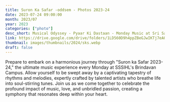 ```yaml
---
title: Suron Ka Safar -oddsem - Photos 2023-24
date: 2023-07-24 09:00:00
month: 2023/07
year: 2023
categories: ["photo"]
desc_short: Musical Odyssey - Pyaar Ki Dastaan - Monday Music at Sri Sathya Sai Institute, Brindavan Campus
link: https://drive.google.com/drive/folders/1LD560D9h4ppZBeGJwIKTj7eAQiY0N4uw?usp=sharing
thumbnail: images/thumbnails/2024/sks.webp
draft: false
---
```


 Prepare to embark on a harmonious journey through "Suron ka Safar 2023-24," the ultimate music experience every Monday at SSSIHL's Brindavan Campus. Allow yourself to be swept away by a captivating tapestry of rhythms and melodies, expertly crafted by talented artists who breathe life into soul-stirring tunes. Join us as we come together to celebrate the profound impact of music, love, and unbridled passion, creating a symphony that resonates deep within your heart.